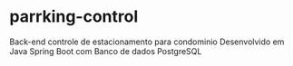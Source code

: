 # parrking-control
Back-end controle de estacionamento para condominio Desenvolvido em Java Spring Boot com Banco de dados PostgreSQL
